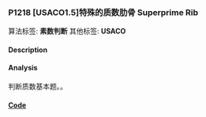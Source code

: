 
### P1218 [USACO1.5]特殊的质数肋骨 Superprime Rib

算法标签: **素数判断**
其他标签: **USACO**

#### Description


#### Analysis

判断质数基本题。。

#### [Code](../../cpp/12/p1218.cpp)


